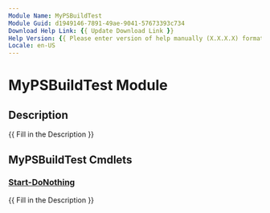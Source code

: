 ```yaml
---
Module Name: MyPSBuildTest
Module Guid: d1949146-7891-49ae-9041-57673393c734
Download Help Link: {{ Update Download Link }}
Help Version: {{ Please enter version of help manually (X.X.X.X) format }}
Locale: en-US
---
```


# MyPSBuildTest Module
## Description
{{ Fill in the Description }}

## MyPSBuildTest Cmdlets
### [Start-DoNothing](Start-DoNothing.md)
{{ Fill in the Description }}

